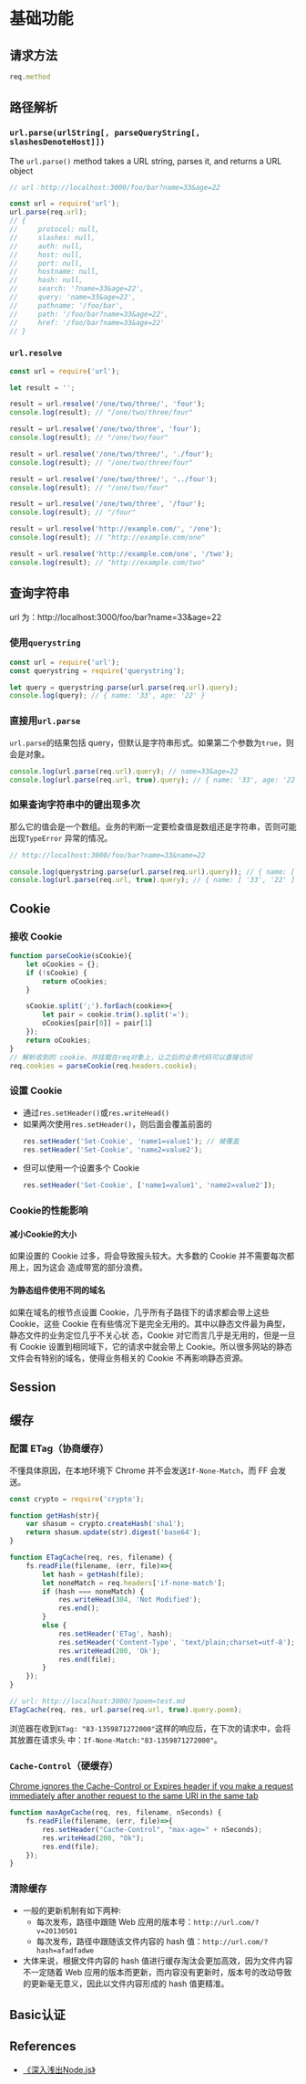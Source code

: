 # 基础功能

## 请求方法
```js
req.method
```


## 路径解析
### `url.parse(urlString[, parseQueryString[, slashesDenoteHost]])`
The `url.parse()` method takes a URL string, parses it, and returns a URL object
```js
// url：http://localhost:3000/foo/bar?name=33&age=22

const url = require('url');
url.parse(req.url);
// {
//     protocol: null,
//     slashes: null,
//     auth: null,
//     host: null,
//     port: null,
//     hostname: null,
//     hash: null,
//     search: '?name=33&age=22',
//     query: 'name=33&age=22',
//     pathname: '/foo/bar',
//     path: '/foo/bar?name=33&age=22',
//     href: '/foo/bar?name=33&age=22'
// }
```

### `url.resolve`
```js
const url = require('url');

let result = '';

result = url.resolve('/one/two/three/', 'four');
console.log(result); // "/one/two/three/four"

result = url.resolve('/one/two/three', 'four');
console.log(result); // "/one/two/four"

result = url.resolve('/one/two/three/', './four');
console.log(result); // "/one/two/three/four"

result = url.resolve('/one/two/three/', '../four');
console.log(result); // "/one/two/four"

result = url.resolve('/one/two/three', '/four');
console.log(result); // "/four"

result = url.resolve('http://example.com/', '/one');
console.log(result); // "http://example.com/one"

result = url.resolve('http://example.com/one', '/two');
console.log(result); // "http://example.com/two"
```


## 查询字符串
url 为：http://localhost:3000/foo/bar?name=33&age=22

### 使用`querystring`
```js
const url = require('url');
const querystring = require('querystring');

let query = querystring.parse(url.parse(req.url).query);
console.log(query); // { name: '33', age: '22' }
```

### 直接用`url.parse`
`url.parse`的结果包括 query，但默认是字符串形式。如果第二个参数为`true`，则会是对象。
```js
console.log(url.parse(req.url).query); // name=33&age=22
console.log(url.parse(req.url, true).query); // { name: '33', age: '22' }
```

### 如果查询字符串中的键出现多次
那么它的值会是一个数组。业务的判断一定要检查值是数组还是字符串，否则可能出现`TypeError`
异常的情况。

```js
// http://localhost:3000/foo/bar?name=33&name=22

console.log(querystring.parse(url.parse(req.url).query)); // { name: [ '33', '22' ] }
console.log(url.parse(req.url, true).query); // { name: [ '33', '22' ] }
```


## Cookie
### 接收 Cookie
```js
function parseCookie(sCookie){
    let oCookies = {};
    if (!sCookie) {
        return oCookies;
    }

    sCookie.split(';').forEach(cookie=>{
        let pair = cookie.trim().split('=');
        oCookies[pair[0]] = pair[1]
    });
    return oCookies;
}
// 解析收到的 cookie，并挂载在req对象上，让之后的业务代码可以直接访问
req.cookies = parseCookie(req.headers.cookie);
```

### 设置 Cookie
* 通过`res.setHeader()`或`res.writeHead()`
* 如果两次使用`res.setHeader()`，则后面会覆盖前面的
    ```js
    res.setHeader('Set-Cookie', 'name1=value1'); // 被覆盖
    res.setHeader('Set-Cookie', 'name2=value2');
    ```
* 但可以使用一个设置多个 Cookie
    ```js
    res.setHeader('Set-Cookie', ['name1=value1', 'name2=value2']);
    ```

### Cookie的性能影响
#### 减小Cookie的大小
如果设置的 Cookie 过多，将会导致报头较大。大多数的 Cookie 并不需要每次都用上，因为这会
造成带宽的部分浪费。

#### 为静态组件使用不同的域名
如果在域名的根节点设置 Cookie，几乎所有子路径下的请求都会带上这些 Cookie，这些
Cookie 在有些情况下是完全无用的。其中以静态文件最为典型，静态文件的业务定位几乎不关心状
态，Cookie 对它而言几乎是无用的，但是一旦有 Cookie 设置到相同域下，它的请求中就会带上
Cookie。所以很多网站的静态文件会有特别的域名，使得业务相关的 Cookie 不再影响静态资源。


## Session


## 缓存
### 配置 ETag（协商缓存）
不懂具体原因，在本地环境下 Chrome 并不会发送`If-None-Match`，而 FF 会发送。

```js
const crypto = require('crypto');

function getHash(str){
    var shasum = crypto.createHash('sha1');
    return shasum.update(str).digest('base64');
}

function ETagCache(req, res, filename) {
    fs.readFile(filename, (err, file)=>{
        let hash = getHash(file);
        let noneMatch = req.headers['if-none-match'];
        if (hash === noneMatch) {
            res.writeHead(304, 'Not Modified');
            res.end();
        }
        else {
            res.setHeader('ETag', hash);
            res.setHeader('Content-Type', 'text/plain;charset=utf-8');
            res.writeHead(200, 'Ok');
            res.end(file);
        }
    });
}

// url: http://localhost:3000/?poem=test.md
ETagCache(req, res, url.parse(req.url, true).query.poem);
```

浏览器在收到`ETag: "83-1359871272000"`这样的响应后，在下次的请求中，会将其放置在请求头
中：`If-None-Match:"83-1359871272000"`。

### `Cache-Control`（硬缓存）
[Chrome ignores the Cache-Control or Expires header if you make a request immediately after another request to the same URI in the same tab](https://stackoverflow.com/questions/11245767/is-chrome-ignoring-cache-control-max-age)

```js
function maxAgeCache(req, res, filename, nSeconds) {
    fs.readFile(filename, (err, file)=>{
        res.setHeader("Cache-Control", "max-age=" + nSeconds);
        res.writeHead(200, "Ok");
        res.end(file);
    });
}
```

### 清除缓存
* 一般的更新机制有如下两种:
    * 每次发布，路径中跟随 Web 应用的版本号：`http://url.com/?v=20130501`
    * 每次发布，路径中跟随该文件内容的 hash 值：`http://url.com/?hash=afadfadwe`
* 大体来说，根据文件内容的 hash 值进行缓存淘汰会更加高效，因为文件内容不一定随着 Web
应用的版本而更新，而内容没有更新时，版本号的改动导致的更新毫无意义，因此以文件内容形成的
hash 值更精准。


## Basic认证


## References
* [《深入浅出Node.js》](https://book.douban.com/subject/25768396/)
